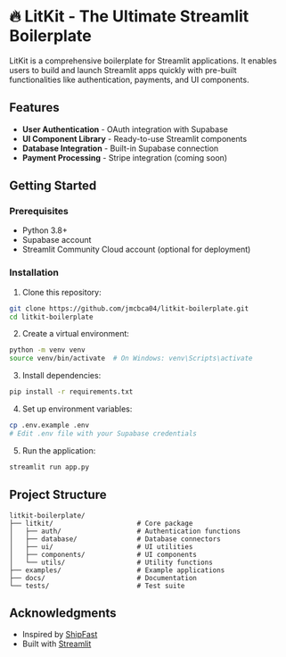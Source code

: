 # 🔥 LitKit - The Ultimate Streamlit Boilerplate

LitKit is a comprehensive boilerplate for Streamlit applications. It enables users to build and launch Streamlit apps quickly with pre-built functionalities like authentication, payments, and UI components.

## Features

- **User Authentication** - OAuth integration with Supabase
- **UI Component Library** - Ready-to-use Streamlit components
- **Database Integration** - Built-in Supabase connection
- **Payment Processing** - Stripe integration (coming soon)

## Getting Started

### Prerequisites

- Python 3.8+
- Supabase account
- Streamlit Community Cloud account (optional for deployment)

### Installation

1. Clone this repository:

```bash
git clone https://github.com/jmcbca04/litkit-boilerplate.git
cd litkit-boilerplate
```

2. Create a virtual environment:

```bash
python -m venv venv
source venv/bin/activate  # On Windows: venv\Scripts\activate
```

3. Install dependencies:

```bash
pip install -r requirements.txt
```

4. Set up environment variables:

```bash
cp .env.example .env
# Edit .env file with your Supabase credentials
```

5. Run the application:

```bash
streamlit run app.py
```

## Project Structure

```
litkit-boilerplate/
├── litkit/                     # Core package
│   ├── auth/                   # Authentication functions
│   ├── database/               # Database connectors
│   ├── ui/                     # UI utilities
│   ├── components/             # UI components
│   └── utils/                  # Utility functions
├── examples/                   # Example applications
├── docs/                       # Documentation
└── tests/                      # Test suite
```

## Acknowledgments

- Inspired by [ShipFast](https://shipfa.st/)
- Built with [Streamlit](https://streamlit.io/)
